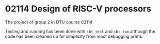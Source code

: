 # 02114 Design of RISC-V processors

The project of group 2 in DTU course 02114 

Testing and running has been done with `sbt test` and `sbt run` although the code has been cleaned up for simplicity from most debugging prints.
